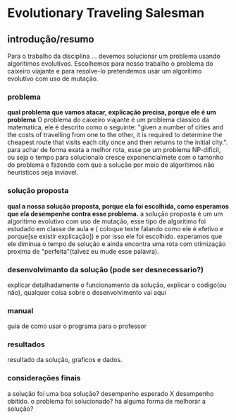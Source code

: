 # Evolutionary Traveling Salesman

## introdução/resumo
  Para o trabalho da disciplina ... devemos solucionar  um problema usando algoritimos evolutivos. Escolhemos para nosso trabalho o problema do caixeiro viajante e para resolve-lo pretendemos usar um algoritimo evolutivo com uso de mutação.
### problema
  **qual problema que vamos atacar, explicação precisa, porque ele é um problema**
  O problema do caixeiro viajante é um problema classico da matematica, ele é descrito como  o seguinte:
  "given a number of cities and the costs of travelling from one to the other, it is required to determine the cheapest route that visits each city once and then returns to the initial city.". para achar de forma exata a melhor rota, esse pe um problema NP-dificil, ou seja o tempo para solucionalo cresce exponencialmete com o tamonho do problema e fazendo com que a solução por meio de algoritimos nâo heuristicos seja inviavel.
  
### solução proposta
  **qual a nossa solução proposta, porque ela foi escolhida, como esperamos que ela desempenhe contra esse problema.**
  a solução proposta é um um algoritimo evolutivo com uso de mutação, esse tipo de algoritimo foi estudado em classe de aula e ( coloque texte falando como ele é efetivo e porque[se existir explicação]) e por isso ele foi escolhido. experamos que ele diminua o tempo de solução e ainda encontra uma rota com otimização proxima de "perfeita"(talvez eu mude esse palavra).
  
### desenvolvimanto da solução (pode ser desnecessario?)
  explicar detalhadamente o funcionamento da solução, explicar o codigo(ou não), qualquer coisa sobre o desenvolvimento vai aqui
  
### manual
  guia de como usar o programa para o professor
  
### resultados
  resultado da solução, graficos e dados.
  
### considerações finais
  a solução foi uma boa solução? desempenho esperado X desempenho obitido. o problema foi solucionado? há alguma forma de melhorar a solução?
